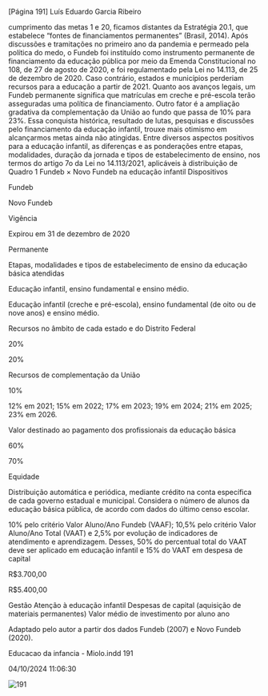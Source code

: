 [Página 191]
Luís Eduardo Garcia Ribeiro

cumprimento das metas 1 e 20, ficamos distantes da Estratégia 20.1,
que estabelece “fontes de financiamentos permanentes” (Brasil, 2014).
Após discussões e tramitações no primeiro ano da pandemia e
permeado pela política do medo, o Fundeb foi instituído como instrumento permanente de financiamento da educação pública por meio da
Emenda Constitucional no 108, de 27 de agosto de 2020, e foi regulamentado pela Lei no 14.113, de 25 de dezembro de 2020. Caso contrário,
estados e municípios perderiam recursos para a educação a partir de
2021.
Quanto aos avanços legais, um Fundeb permanente significa que
matrículas em creche e pré-escola terão asseguradas uma política de
financiamento. Outro fator é a ampliação gradativa da complementação da União ao fundo que passa de 10% para 23%. Essa conquista
histórica, resultado de lutas, pesquisas e discussões pelo financiamento da educação infantil, trouxe mais otimismo em alcançarmos
metas ainda não atingidas. Entre diversos aspectos positivos para a
educação infantil, as diferenças e as ponderações entre etapas, modalidades, duração da jornada e tipos de estabelecimento de ensino, nos
termos do artigo 7o da Lei no 14.113/2021, aplicáveis à distribuição de
Quadro 1
Fundeb × Novo Fundeb na educação infantil
Dispositivos

Fundeb

Novo Fundeb

Vigência

Expirou em 31 de dezembro de 2020

Permanente

Etapas, modalidades e tipos
de estabelecimento de ensino
da educação básica atendidas

Educação infantil,
ensino fundamental
e ensino médio.

Educação infantil (creche e pré-escola),
ensino fundamental (de oito ou de nove anos)
e ensino médio.

Recursos no âmbito
de cada estado e do Distrito Federal

20%

20%

Recursos de complementação da União

10%

12% em 2021;
15% em 2022;
17% em 2023;
19% em 2024;
21% em 2025;
23% em 2026.

Valor destinado ao pagamento
dos profissionais da educação básica

60%

70%

Equidade

Distribuição automática e periódica,
mediante crédito na conta específica
de cada governo estadual e municipal.
Considera o número de alunos
da educação básica pública,
de acordo com dados do último
censo escolar.

10% pelo critério Valor Aluno/Ano Fundeb (VAAF);
10,5% pelo critério Valor Aluno/Ano Total (VAAT)
e 2,5% por evolução de indicadores
de atendimento e aprendizagem.
Desses, 50% do percentual total
do VAAT deve ser aplicado
em educação infantil
e 15% do VAAT em despesa de capital

R$3.700,00

R$5.400,00

Gestão
Atenção à educação infantil
Despesas de capital
(aquisição de materiais permanentes)
Valor médio de investimento
por aluno ano

Adaptado pelo autor a partir dos dados Fundeb (2007) e Novo Fundeb (2020).


Educacao da infancia - Miolo.indd 191

04/10/2024 11:06:30

![191](./img/page_191-01.jpg)
